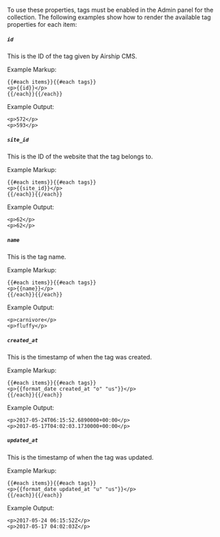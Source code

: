 To use these properties, tags must be enabled in the Admin panel for the collection. The following examples show how to render the available tag properties for each item:

##### `id`
This is the ID of the tag given by Airship CMS.

Example Markup:
```
{{#each items}}{{#each tags}}
<p>{{id}}</p>
{{/each}}{{/each}}
```

Example Output:
```
<p>572</p>
<p>593</p>
```

##### `site_id`
This is the ID of the website that the tag belongs to.

Example Markup:
```
{{#each items}}{{#each tags}}
<p>{{site_id}}</p>
{{/each}}{{/each}}
```

Example Output:
```
<p>62</p>
<p>62</p>
```

##### `name`
This is the tag name.

Example Markup:
```
{{#each items}}{{#each tags}}
<p>{{name}}</p>
{{/each}}{{/each}}
```

Example Output:
```
<p>carnivore</p>
<p>fluffy</p>
```

##### `created_at`
This is the timestamp of when the tag was created.

Example Markup:
```
{{#each items}}{{#each tags}}
<p>{{format_date created_at "o" "us"}}</p>
{{/each}}{{/each}}
```

Example Output:
```
<p>2017-05-24T06:15:52.6890000+00:00</p>
<p>2017-05-17T04:02:03.1730000+00:00</p>
```

##### `updated_at`
This is the timestamp of when the tag was updated.

Example Markup:
```
{{#each items}}{{#each tags}}
<p>{{format_date updated_at "u" "us"}}</p>
{{/each}}{{/each}}
```

Example Output:
```
<p>2017-05-24 06:15:52Z</p>
<p>2017-05-17 04:02:03Z</p>
```
